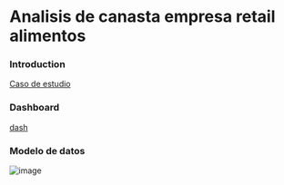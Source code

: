 # Analisis de canasta empresa retail alimentos 

### Introduction 
[Caso de estudio](https://github.com/Gaboytes/Casos-de-estudio-Power-BI/blob/main/Caso%20Restaurante/Captura%20de%20pantalla%202023-09-29%20231110.png)

### Dashboard
[dash](https://github.com/Gaboytes/Casos-de-estudio-Power-BI/blob/main/Caso%20Restaurante/analisis%20Ayurvedic%20Eating.pbix)


### Modelo de datos

![image](https://github.com/Gaboytes/Casos-de-estudio-Power-BI/assets/145523136/99a1cb38-b856-4f2f-a0f1-e5d68adfa6a5)
